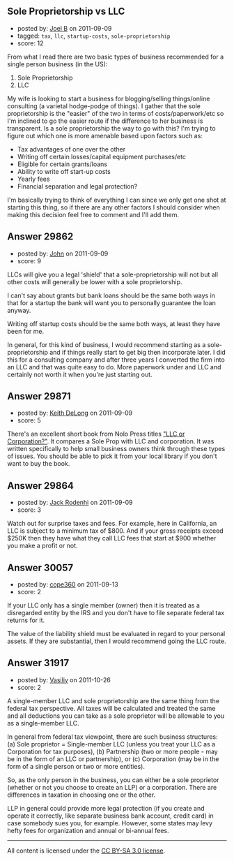 ## Sole Proprietorship vs LLC

- posted by: [Joel B](https://stackexchange.com/users/-1/13227-joel-b) on 2011-09-09
- tagged: `tax`, `llc`, `startup-costs`, `sole-proprietorship`
- score: 12

From what I read there are two basic types of business recommended for a single person business (in the US):

 1. Sole Proprietorship
 2. LLC

My wife is looking to start a business for blogging/selling things/online consulting (a varietal hodge-podge of things).  I gather that the sole proprietorship is the "easier" of the two in terms of costs/paperwork/etc so I'm inclined to go the easier route if the difference to her business is transparent.  Is a sole proprietorship the way to go with this?  I'm trying to figure out which one is more amenable based upon factors such as:

 - Tax advantages of one over the other
 - Writing off certain losses/capital equipment purchases/etc
 - Eligible for certain grants/loans
 - Ability to write off start-up costs
 - Yearly fees
 - Financial separation and legal protection?

I'm basically trying to think of everything I can since we only get one shot at starting this thing, so if there are any other factors I should consider when making this decision feel free to comment and I'll add them.


## Answer 29862

- posted by: [John](https://stackexchange.com/users/-1/13157-john) on 2011-09-09
- score: 9

LLCs will give you a legal 'shield' that a sole-proprietorship will not but all other costs will generally be lower with a sole proprietorship.

I can't say about grants but bank loans should be the same both ways in that for a startup the bank will want you to personally guarantee the loan anyway.

Writing off startup costs should be the same both ways, at least they have been for me.

In general, for this kind of business, I would recommend starting as a sole-proprietorship and if things really start to get big then incorporate later. I did this for a consulting company and after three years I converted the firm into an LLC and that was quite easy to do. More paperwork under and LLC and certainly not worth it when you're just starting out.



## Answer 29871

- posted by: [Keith DeLong](https://stackexchange.com/users/-1/888-keith-delong) on 2011-09-09
- score: 5

<p>There's an excellent short book from Nolo Press titles  <a href="http://www.nolo.com/products/llc-or-corporation-CHENT.html">"LLC or Corporation?"</a>. It compares a Sole Prop with LLC and corporation. It was written specifically to help small business owners think through these types of issues. You should be able to pick it from your local library if you don't want to buy the book.</p>



## Answer 29864

- posted by: [Jack Rodenhi](https://stackexchange.com/users/-1/1839-jack-rodenhi) on 2011-09-09
- score: 3

Watch out for surprise taxes and fees.  For example, here in California, an LLC is subject to a minimum tax of $800.  And if your gross receipts exceed $250K then they have what they call LLC fees that start at $900 whether you make a profit or not.



## Answer 30057

- posted by: [cope360](https://stackexchange.com/users/-1/12406-cope360) on 2011-09-13
- score: 2

If your LLC only has a single member (owner) then it is treated as a disregarded entity by the IRS and you don't have to file separate federal tax returns for it.

The value of the liability shield must be evaluated in regard to your personal assets.  If they are substantial, then I would recommend going the LLC route.  




## Answer 31917

- posted by: [Vasiliy](https://stackexchange.com/users/-1/14038-vasiliy) on 2011-10-26
- score: 2

A single-member LLC and sole proprietorship are the same thing from the federal tax perspective. All taxes will be calculated and treated the same and all deductions you can take as a sole proprietor will be allowable to you as a single-member LLC.

In general from federal tax viewpoint, there are such business structures:
(a) Sole proprietor = Single-member LLC (unless you treat your LLC as a Corporation for tax purposes), (b) Partnership (two or more people - may be in the form of an LLC or partnership), or (c) Corporation (may be in the form of a single person or two or more entities).

So, as the only person in the business, you can either be a sole proprietor (whether or not you choose to create an LLP) or a corporation. There are differences in taxation in choosing one or the other.

LLP in general could provide more legal protection (if you create and operate it correctly, like separate business bank account, credit card) in case somebody sues you, for example. However, some states may levy hefty fees for organization and annual or bi-annual fees.



---

All content is licensed under the [CC BY-SA 3.0 license](https://creativecommons.org/licenses/by-sa/3.0/).
